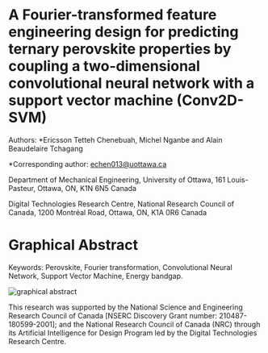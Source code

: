 # A Fourier-transformed feature engineering design for predicting ternary perovskite properties by coupling a two-dimensional convolutional neural network with a support vector machine (Conv2D-SVM)

Authors: *Ericsson Tetteh Chenebuah, Michel Nganbe and Alain Beaudelaire Tchagang

*Corresponding author: echen013@uottawa.ca

Department of Mechanical Engineering, University of Ottawa, 161 Louis-Pasteur, Ottawa, ON, K1N 6N5 Canada

Digital Technologies Research Centre, National Research Council of Canada, 1200 Montréal Road, Ottawa, ON, K1A 0R6 Canada


# Graphical Abstract

Keywords: Perovskite, Fourier transformation, Convolutional Neural Network, Support Vector Machine, Energy bandgap.


![graphical abstract](https://user-images.githubusercontent.com/74286898/206027625-0468accc-ab6d-44d6-9742-ecde00e41f55.jpeg)

  
   
   
This research was supported by the National Science and Engineering Research Council of Canada [NSERC Discovery Grant number: 210487-180599-2001]; and the National Research Council of Canada (NRC) through its Artificial Intelligence for Design Program led by the Digital Technologies Research Centre.
